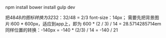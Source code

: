 npm install
bower install
gulp dev

把48*48的图标转换为32*32：32/48 = 2/3
font-size：14px；
需要先把背景图片:600 * 600px，适应到app上，即为 600 * (2 / 3) / 14 = 28.5714285714em
同样位置的转换：-140px = -140 * (2/3) / 14 = -140 / 21

